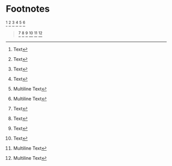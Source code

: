 # Footnotes

[^label1]
 [^label2]
  [^label3]
   [^label4]
 [^label5]
 [^label6]

>[^label7]
> [^label8]
>  [^label9]
>   [^label10]
>    [^label11]
> [^label12]

[^label1]: Text
 [^label2]: Text
  [^label3]: Text

  [^label4]:
    Text

 [^label5]: Multiline
    Text

 [^label6]:
     Multiline
       Text

>[^label7]: Text
> [^label8]: Text
>  [^label9]: Text
>
>  [^label10]:
>     Text
>
> [^label11]: Multiline
>    Text
>
> [^label12]:
>     Multiline
>       Text
